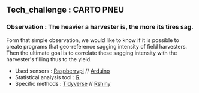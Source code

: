 ## Tech_challenge : CARTO PNEU

### Observation : The heavier a harvester is, the more its tires sag.

Form that simple observation, we would like to know if it is possible to create programs that geo-reference sagging intensity of field harvesters. 
Then the ultimate goal is to correlate these sagging intensity with the harvester's filling thus to the yield. 

- Used sensors : [Raspberrypi](https://www.raspberrypi.org/) // [Arduino](https://www.arduino.cc/) <br>
- Statistical analysis tool : [R](https://www.r-project.org/) <br>
- Specific methods : [Tidyverse](https://www.tidyverse.org/packages/) // [Rshiny](https://shiny.rstudio.com/)<br>
